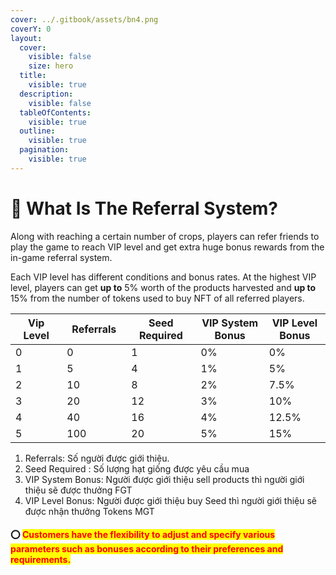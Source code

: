 ```yaml
---
cover: ../.gitbook/assets/bn4.png
coverY: 0
layout:
  cover:
    visible: false
    size: hero
  title:
    visible: true
  description:
    visible: false
  tableOfContents:
    visible: true
  outline:
    visible: true
  pagination:
    visible: true
---
```


# 🤝 What Is The Referral System?

Along with reaching a certain number of crops, players can refer friends to play the game to reach VIP level and get extra huge bonus rewards from the in-game referral system.&#x20;

Each VIP level has different conditions and bonus rates. At the highest VIP level, players can get **up to** 5% worth of the products harvested and **up to** 15% from the number of tokens used to buy NFT of all referred players.

<table data-full-width="false"><thead><tr><th width="128">Vip Level</th><th width="127">Referrals</th><th width="158">Seed Required</th><th width="179">VIP System Bonus</th><th width="159">VIP Level Bonus</th></tr></thead><tbody><tr><td>0</td><td>0</td><td>1</td><td>0%</td><td>0%</td></tr><tr><td>1</td><td>5</td><td>4</td><td>1%</td><td>5%</td></tr><tr><td>2</td><td>10</td><td>8</td><td>2%</td><td>7.5%</td></tr><tr><td>3</td><td>20</td><td>12</td><td>3%</td><td>10%</td></tr><tr><td>4</td><td>40</td><td>16</td><td>4%</td><td>12.5%</td></tr><tr><td>5</td><td>100</td><td>20</td><td>5%</td><td>15%</td></tr></tbody></table>

1. Referrals: Số người được giới thiệu.
2. Seed Required : Số lượng hạt giống được yêu cầu mua
3. VIP System Bonus:  Người được giới thiệu sell products thì người giới thiệu sẽ được thưởng FGT
4. VIP Level Bonus: Người được giới thiệu buy Seed thì người giới thiệu sẽ được nhận thưởng Tokens MGT

#### ⭕ <mark style="color:red;">**Customers have the flexibility to adjust and specify various parameters such as bonuses according to their preferences and requirements.**</mark>
